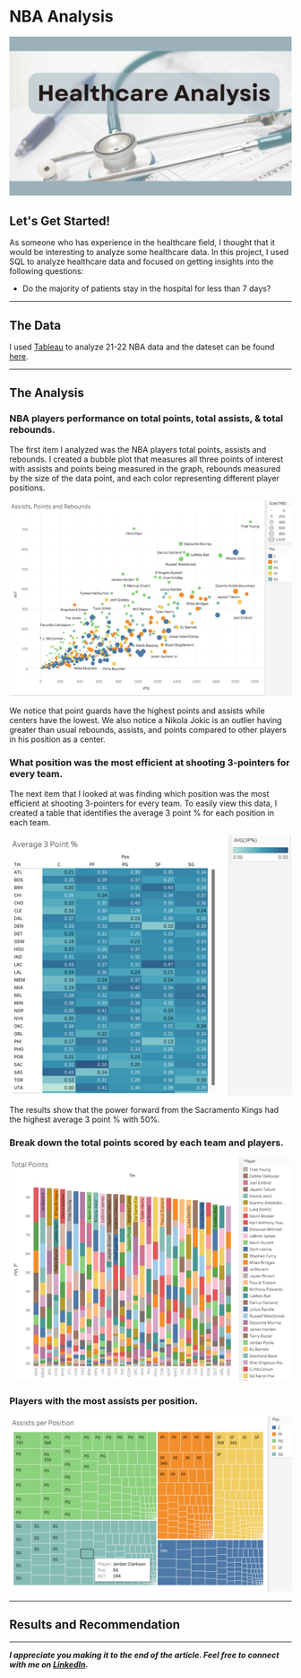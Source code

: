 # NBA Analysis

<img src="images/HealthCare_Analysis_Cover.png"/>

## Let's Get Started!

As someone who has experience in the healthcare field, I thought that it would be interesting to analyze some healthcare data. In this project, I used SQL to analyze healthcare data and focused on getting insights into the following questions:

  - Do the majority of patients stay in the hospital for less than 7 days?


---

## The Data
I used [Tableau](https://public.tableau.com/app/profile/julio.espinoza/viz/21-22NBAAnalysis/21-22NBAAnalysis) to analyze 21-22 NBA data and the dateset can be found [here](https://www.basketball-reference.com/leagues/NBA_2022_totals.html).


---

## The Analysis
 
### NBA players performance on total points, total assists, & total rebounds. 

The first item I analyzed was the NBA players total points, assists and rebounds. I created a bubble plot that measures all three points of interest with assists and points being measured in the graph, rebounds measured by the size of the data point, and each color representing different player positions. 


<img src="images/NBA_Analysis_bubble.png"/>


We notice that point guards have the highest points and assists while centers have the lowest. We also notice a Nikola Jokic is an outlier having greater than usual rebounds, assists, and points compared to other players in his position as a center. 


### What position was the most efficient at shooting 3-pointers for every team.

The next item that I looked at was finding which position was the most efficient at shooting 3-pointers for every team. To easily view this data, I created a table that identifies the average 3 point % for each position in each team.

<img src="images/NBA_Analysis_heatmap.png"/>


The results show that the power forward from the Sacramento Kings had the highest average 3 point % with 50%. 


### Break down the total points scored by each team and players.



<img src="images/NBA_Analysis_barchart.png"/>




### Players with the most assists per position.



<img src="images/NBA_Analysis_treemap.png"/>




---

## Results and Recommendation



---

***I appreciate you making it to the end of the article. Feel free to connect with me on [LinkedIn](https://www.linkedin.com/in/jbespinoza/).***
